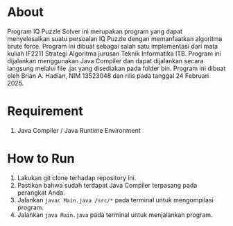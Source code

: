# About
Program IQ Puzzle Solver ini merupakan program yang dapat menyelesaikan suatu persoalan IQ Puzzle dengan memanfaatkan algoritma brute force. Program ini dibuat sebagai salah satu 
implementasi dari mata kuliah IF2211 Strategi Algoritma jurusan Teknik Informatika ITB. Program ini dijalankan menggunakan Java Compiler dan dapat dijalankan secara langsung melalui
file .jar yang disediakan pada folder bin. Program ini dibuat oleh Brian A. Hadian, NIM 13523048 dan rilis pada tanggal 24 Februari 2025.

# Requirement
1. Java Compiler / Java Runtime Environment

# How to Run
1. Lakukan git clone terhadap repository ini.
2. Pastikan bahwa sudah terdapat Java Compiler terpasang pada perangkat Anda.
3. Jalankan ``` javac Main.java /src/* ``` pada terminal untuk mengompilasi program.
4. Jalankan ``` java Main.java ``` pada terminal untuk menjalankan program.
